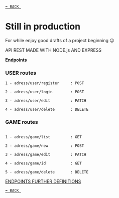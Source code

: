 [`⬅ BACK `](../)
# Still in production
For while enjoy good drafts of a project beginning 😉 


API REST MADE WITH NODE.js AND EXPRESS

**Endpoints**

### USER routes
```
1 - adress/user/register     : POST

2 - adress/user/login        : POST

3 - adress/user/edit         : PATCH

4 - adress/user/delete       : DELETE

```
### GAME routes
```

1 - adress/game/list         : GET

2 - adress/game/new          : POST

3 - adress/game/edit         : PATCH

4 - adress/game/id           : GET

5 - adress/game/delete       : DELETE
```

[ENDPOINTS FURTHER DEFINITIONS](./endpoints-definitions.md)

[`⬅ BACK `](../)